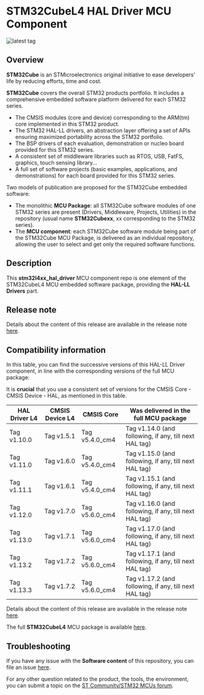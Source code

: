# STM32CubeL4 HAL Driver MCU Component

![latest tag](https://img.shields.io/github/v/tag/STMicroelectronics/stm32l4xx_hal_driver.svg?color=brightgreen)

## Overview

**STM32Cube** is an STMicroelectronics original initiative to ease developers' life by reducing efforts, time and cost.

**STM32Cube** covers the overall STM32 products portfolio. It includes a comprehensive embedded software platform delivered for each STM32 series.
   * The CMSIS modules (core and device) corresponding to the ARM(tm) core implemented in this STM32 product.
   * The STM32 HAL-LL drivers, an abstraction layer offering a set of APIs ensuring maximized portability across the STM32 portfolio.
   * The BSP drivers of each evaluation, demonstration or nucleo board provided for this STM32 series.
   * A consistent set of middleware libraries such as RTOS, USB, FatFS, graphics, touch sensing library...
   * A full set of software projects (basic examples, applications, and demonstrations) for each board provided for this STM32 series.

Two models of publication are proposed for the STM32Cube embedded software:
   * The monolithic **MCU Package**: all STM32Cube software modules of one STM32 series are present (Drivers, Middleware, Projects, Utilities) in the repository (usual name **STM32Cubexx**, xx corresponding to the STM32 series).
   * The **MCU component**: each STM32Cube software module being part of the STM32Cube MCU Package, is delivered as an individual repository, allowing the user to select and get only the required software functions.

## Description

This **stm32l4xx_hal_driver** MCU component repo is one element of the STM32CubeL4 MCU embedded software package, providing the **HAL-LL Drivers** part.

## Release note

Details about the content of this release are available in the release note [here](https://htmlpreview.github.io/?https://github.com/STMicroelectronics/stm32l4xx_hal_driver/blob/master/Release_Notes.html).

## Compatibility information

In this table, you can find the successive versions of this HAL-LL Driver component, in line with the corresponding versions of the full MCU package:

It is **crucial** that you use a consistent set of versions for the CMSIS Core - CMSIS Device - HAL, as mentioned in this table.

HAL Driver L4 | CMSIS Device L4 | CMSIS Core | Was delivered in the full MCU package
------------- | --------------- | ---------- | -------------------------------------
Tag v1.10.0 | Tag v1.5.1 | Tag v5.4.0_cm4 | Tag v1.14.0 (and following, if any, till next HAL tag)
Tag v1.11.0 | Tag v1.6.0 | Tag v5.4.0_cm4 | Tag v1.15.0 (and following, if any, till next HAL tag)
Tag v1.11.1 | Tag v1.6.1 | Tag v5.4.0_cm4 | Tag v1.15.1 (and following, if any, till next HAL tag)
Tag v1.12.0 | Tag v1.7.0 | Tag v5.6.0_cm4 | Tag v1.16.0 (and following, if any, till next HAL tag)
Tag v1.13.0 | Tag v1.7.1 | Tag v5.6.0_cm4 | Tag v1.17.0 (and following, if any, till next HAL tag)
Tag v1.13.2 | Tag v1.7.2 | Tag v5.6.0_cm4 | Tag v1.17.1 (and following, if any, till next HAL tag)
Tag v1.13.3 | Tag v1.7.2 | Tag v5.6.0_cm4 | Tag v1.17.2 (and following, if any, till next HAL tag)

Details about the content of this release are available in the release note [here](https://htmlpreview.github.io/?https://github.com/STMicroelectronics/stm32l4xx_hal_driver/blob/master/Release_Notes.html). 

The full **STM32CubeL4** MCU package is available [here](https://github.com/STMicroelectronics/STM32CubeL4).

## Troubleshooting

If you have any issue with the **Software content** of this repository, you can file an issue [here](https://github.com/STMicroelectronics/stm32l4xx_hal_driver/issues/new/choose).

For any other question related to the product, the tools, the environment, you can submit a topic on the [ST Community/STM32 MCUs forum](https://community.st.com/s/group/0F90X000000AXsASAW/stm32-mcus).
